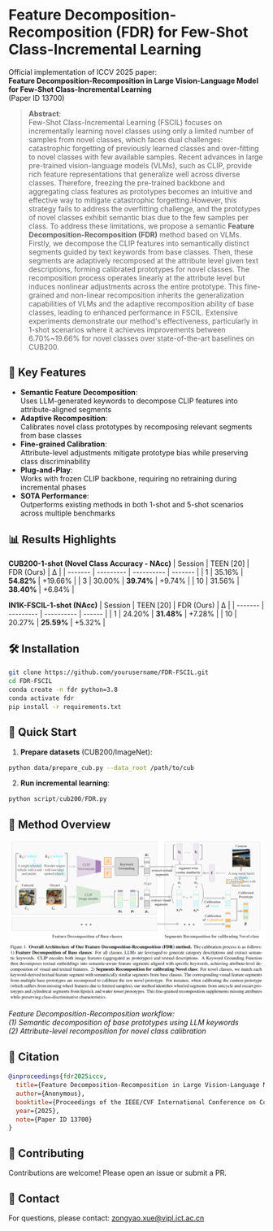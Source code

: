 # Feature Decomposition-Recomposition (FDR) for Few-Shot Class-Incremental Learning

Official implementation of ICCV 2025 paper:  
**Feature Decomposition-Recomposition in Large Vision-Language Model for Few-Shot Class-Incremental Learning**  
(Paper ID 13700)

> **Abstract**:  
> Few-Shot Class-Incremental Learning (FSCIL) focuses on incrementally learning novel classes using only a limited number of samples from novel classes, which faces dual challenges: catastrophic forgetting of previously learned classes and over-fitting to novel classes with few available samples. Recent advances in large pre-trained vision-language models (VLMs), such as CLIP, provide rich feature representations that generalize well across diverse classes. Therefore, freezing the pre-trained backbone and aggregating class features as prototypes becomes an intuitive and effective way to mitigate catastrophic forgetting.However, this strategy fails to address the overfitting challenge, and the prototypes of novel classes exhibit semantic bias due to the few samples per class. To address these limitations, we propose a semantic **Feature Decomposition-Recomposition (FDR)** method based on VLMs. Firstly, we decompose the CLIP features into semantically distinct segments guided by text keywords from base classes. Then, these segments are adaptively recomposed at the attribute level given text descriptions, forming calibrated prototypes for novel classes. The recomposition process operates linearly at the attribute level but induces nonlinear adjustments across the entire prototype. This fine-grained and non-linear recomposition inherits the generalization capabilities of VLMs and the adaptive recomposition ability of base classes, leading to enhanced performance in FSCIL. Extensive experiments demonstrate our method's effectiveness, particularly in 1-shot scenarios where it achieves improvements between 6.70%~19.66% for novel classes over state-of-the-art baselines on CUB200. 

## 🚀 Key Features
- **Semantic Feature Decomposition**:  
  Uses LLM-generated keywords to decompose CLIP features into attribute-aligned segments
- **Adaptive Recomposition**:  
  Calibrates novel class prototypes by recomposing relevant segments from base classes
- **Fine-grained Calibration**:  
  Attribute-level adjustments mitigate prototype bias while preserving class discriminability
- **Plug-and-Play**:  
  Works with frozen CLIP backbone, requiring no retraining during incremental phases
- **SOTA Performance**:  
  Outperforms existing methods in both 1-shot and 5-shot scenarios across multiple benchmarks

## 📊 Results Highlights
**CUB200-1-shot (Novel Class Accuracy - NAcc)**
| Session | TEEN [20] | FDR (Ours) | Δ       |
| ------- | --------- | ---------- | ------- |
| 1       | 35.16%    | **54.82%** | +19.66% |
| 3       | 30.00%    | **39.74%** | +9.74%  |
| 10      | 31.56%    | **38.40%** | +6.84%  |

**IN1K-FSCIL-1-shot (NAcc)**
| Session | TEEN [20] | FDR (Ours) | Δ      |
| ------- | --------- | ---------- | ------ |
| 1       | 24.20%    | **31.48%** | +7.28% |
| 10      | 20.27%    | **25.59%** | +5.32% |

## 🛠️ Installation
```bash
git clone https://github.com/yourusername/FDR-FSCIL.git
cd FDR-FSCIL
conda create -n fdr python=3.8
conda activate fdr
pip install -r requirements.txt
```

## 🏃 Quick Start
1. **Prepare datasets** (CUB200/ImageNet):
```bash
python data/prepare_cub.py --data_root /path/to/cub
```

2. **Run incremental learning**:
```python
python script/cub200/FDR.py
```

## 🧩 Method Overview

![image-20250714165059417](./imgs/fig_1.png)

*Feature Decomposition-Recomposition workflow:  
(1) Semantic decomposition of base prototypes using LLM keywords  
(2) Attribute-level recomposition for novel class calibration*


## 📜 Citation
```bibtex
@inproceedings{fdr2025iccv,
  title={Feature Decomposition-Recomposition in Large Vision-Language Model for Few-Shot Class-Incremental Learning},
  author={Anonymous},
  booktitle={Proceedings of the IEEE/CVF International Conference on Computer Vision},
  year={2025},
  note={Paper ID 13700}
}
```

## 🤝 Contributing
Contributions are welcome! Please open an issue or submit a PR.

## 📧 Contact
For questions, please contact: zongyao.xue@vipl.ict.ac.cn
